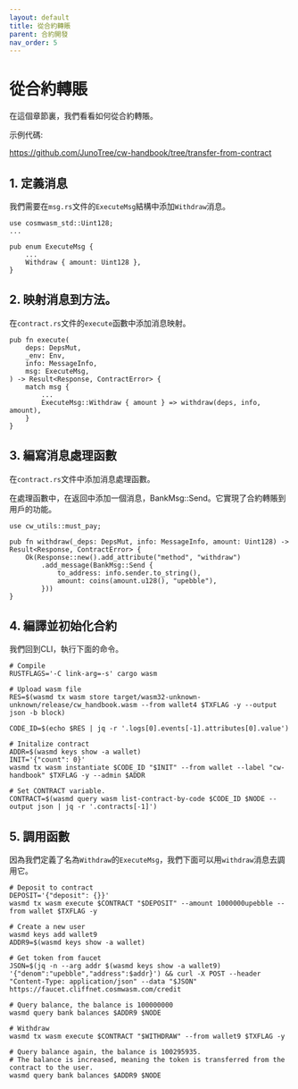 ```yaml
---
layout: default
title: 從合約轉賬
parent: 合約開發
nav_order: 5
---
```


# 從合約轉賬

在這個章節裏，我們看看如何從合約轉賬。

示例代碼:

https://github.com/JunoTree/cw-handbook/tree/transfer-from-contract

## 1. 定義消息

我們需要在`msg.rs`文件的`ExecuteMsg`結構中添加`Withdraw`消息。

```
use cosmwasm_std::Uint128;
...

pub enum ExecuteMsg {
    ...
    Withdraw { amount: Uint128 },
}
```

## 2. 映射消息到方法。

在`contract.rs`文件的`execute`函數中添加消息映射。

```
pub fn execute(
    deps: DepsMut,
    _env: Env,
    info: MessageInfo,
    msg: ExecuteMsg,
) -> Result<Response, ContractError> {
    match msg {
        ...
        ExecuteMsg::Withdraw { amount } => withdraw(deps, info, amount),
    }
}
```

## 3. 編寫消息處理函數

在`contract.rs`文件中添加消息處理函數。


在處理函數中，在返回中添加一個消息，BankMsg::Send。它實現了合約轉賬到用戶的功能。

```
use cw_utils::must_pay;

pub fn withdraw(_deps: DepsMut, info: MessageInfo, amount: Uint128) -> Result<Response, ContractError> {
    Ok(Response::new().add_attribute("method", "withdraw")
        .add_message(BankMsg::Send {
            to_address: info.sender.to_string(),
            amount: coins(amount.u128(), "upebble"),
        }))
}
```

## 4. 編譯並初始化合約

我們回到CLI，執行下面的命令。

```
# Compile
RUSTFLAGS='-C link-arg=-s' cargo wasm

# Upload wasm file
RES=$(wasmd tx wasm store target/wasm32-unknown-unknown/release/cw_handbook.wasm --from wallet4 $TXFLAG -y --output json -b block)

CODE_ID=$(echo $RES | jq -r '.logs[0].events[-1].attributes[0].value')

# Initalize contract
ADDR=$(wasmd keys show -a wallet)
INIT='{"count": 0}'
wasmd tx wasm instantiate $CODE_ID "$INIT" --from wallet --label "cw-handbook" $TXFLAG -y --admin $ADDR

# Set CONTRACT variable.
CONTRACT=$(wasmd query wasm list-contract-by-code $CODE_ID $NODE --output json | jq -r '.contracts[-1]')
```

## 5. 調用函數

因為我們定義了名為`Withdraw`的`ExecuteMsg`，我們下面可以用`withdraw`消息去調用它。

```
# Deposit to contract
DEPOSIT='{"deposit": {}}'
wasmd tx wasm execute $CONTRACT "$DEPOSIT" --amount 1000000upebble --from wallet $TXFLAG -y

# Create a new user
wasmd keys add wallet9
ADDR9=$(wasmd keys show -a wallet)

# Get token from faucet
JSON=$(jq -n --arg addr $(wasmd keys show -a wallet9) '{"denom":"upebble","address":$addr}') && curl -X POST --header "Content-Type: application/json" --data "$JSON" https://faucet.cliffnet.cosmwasm.com/credit

# Query balance, the balance is 100000000
wasmd query bank balances $ADDR9 $NODE

# Withdraw
wasmd tx wasm execute $CONTRACT "$WITHDRAW" --from wallet9 $TXFLAG -y

# Query balance again, the balance is 100295935.
# The balance is increased, meaning the token is transferred from the contract to the user.
wasmd query bank balances $ADDR9 $NODE

```

